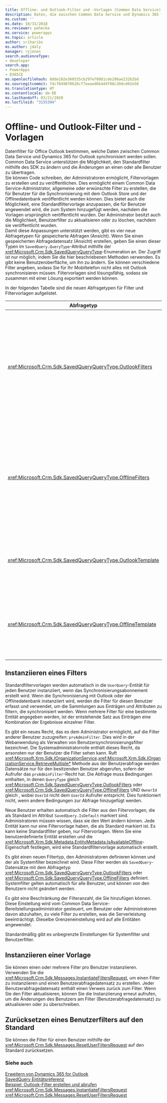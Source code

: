 ```yaml
---
title: Offline- und Outlook-Filter und -Vorlagen (Common Data Service) | Microsoft-Dokumentation
description: Daten, die zwischen Common Data Service und Dynamics 365 for Outlook synchronisiert werden sollen, werden durch Datenfilter für Outlook festgelegt
ms.custom: ''
ms.date: 10/31/2018
ms.reviewer: pehecke
ms.service: powerapps
ms.topic: article
author: sriharibs
ms.author: jdaly
manager: ryjones
search.audienceType:
- developer
search.app:
- PowerApps
- D365CE
ms.openlocfilehash: 8dde102e360535cb297e70881cde206ae232b2bd
ms.sourcegitcommit: f4cf849070628cf7eeaed6b4d4f08c20dcd02e58
ms.translationtype: HT
ms.contentlocale: de-DE
ms.lasthandoff: 03/21/2020
ms.locfileid: "3155394"
---
```

# <a name="offline-and-outlook-filters-and-templates"></a>Offline- und Outlook-Filter und -Vorlagen

Datenfilter für Office Outlook bestimmen, welche Daten zwischen Common Data Service und Dynamics 365 for Outlook synchronisiert werden sollen. Common Data Service unterstützen die Möglichkeit, den Standardfilter mithilfe des SDK zu ändern und die Änderungen an einen oder alle Benutzer zu übertragen.  
Sie können Code schreiben, der Administratoren ermöglicht, Filtervorlagen zu erstellen und zu veröffentlichen. Dies ermöglicht einem Common Data Service-Administrator, allgemeine oder erwünschte Filter zu erstellen, die für Benutzer für die Synchronisierung mit dem Outlook Store und der Offlinedatenbank veröffentlicht werden können. Dies bietet auch die Möglichkeit, eine Standardfiltervorlage anzupassen, die für Benutzer angewendet wird, die zum System hinzugefügt werden, nachdem die Vorlagen ursprünglich veröffentlicht wurden. Der Administrator besitzt auch die Möglichkeit, Benutzerfilter zu aktualisieren oder zu löschen, nachdem sie veröffentlicht wurden.  
Damit diese Anpassungen unterstützt werden, gibt es vier neue Abfragetypen für gespeicherte Abfragen (Ansicht). Wenn Sie einen gespeicherten Abfragedatensatz (Ansicht) erstellen, geben Sie einen dieser Typen im `SavedQuery.QueryType`-Attribut mithilfe der <xref:Microsoft.Crm.Sdk.SavedQueryQueryType>-Enumeration an. Der Zugriff ist nur möglich, indem Sie die hier beschriebenen Methoden verwenden. Es gibt keine Benutzeroberfläche, um ihn zu ändern. Sie können verschiedene Filter angeben, sodass Sie für Ihr Mobiltelefon nicht alles mit Outlook synchronisieren müssen. Filtervorlagen sind lösungsfähig, sodass sie zusammen mit einer Lösung exportiert werden können.  
  
 In der folgenden Tabelle sind die neuen Abfragetypen für Filter und Filtervorlagen aufgelistet.  
  
|Abfragetyp|Beschreibung|  
|----------------|-----------------|  
|<xref:Microsoft.Crm.Sdk.SavedQueryQueryType.OutlookFilters>|Definiert eine Teilmenge einer Entität, die mit Dynamics 365 for Outlook synchronisiert wird. Die Teilmenge von Daten, die mithilfe dieser Filter definiert werden, werden für Outlook-Ordner, zum Beispiel Kontakte, Kalender usw., synchronisiert.|  
|<xref:Microsoft.Crm.Sdk.SavedQueryQueryType.OfflineFilters>|Definiert eine Teilmenge einer Entität, die mit Dynamics 365 for Microsoft Office Outlook mit Offlinezugriff synchronisiert wird. Die Teilmenge von Daten, die mithilfe dieser Filter definiert werden, werden mit der Offlinedatenbank synchronisiert.|  
|<xref:Microsoft.Crm.Sdk.SavedQueryQueryType.OutlookTemplate>|Definiert eine Filtervorlage, die auf neue Benutzer für die Synchronisierung mit Dynamics 365 for Outlook angewendet wird.|  
|<xref:Microsoft.Crm.Sdk.SavedQueryQueryType.OfflineTemplate>|Definiert eine Filtervorlage, die auf neue Benutzer für die Synchronisierung mit Dynamics 365 for Microsoft Office Outlook mit Offlinezugriff angewendet wird.|  
  
## <a name="instantiate-a-filter"></a>Instanziieren eines Filters

Standardfiltervorlagen werden automatisch in die `UserQuery`-Entität für jeden Benutzer instanziiert, wenn das Synchronisierungsabonnement erstellt wird. Wenn die Synchronisierung mit Outlook oder der Offlinedatenbank instanziiert wird, werden die Filter für diesen Benutzer erfasst und verwendet, um die Sammlungen aus Einträgen und Attributen zu filtern, die synchronisiert werden. Wenn mehrere Filter für eine bestimmte Entität angegeben werden, ist der entstehende Satz aus Einträgen eine Kombination der Ergebnisse einzelner Filter.  

Es gibt ein neues Recht, das es dem Administrator ermöglicht, auf die Filter anderer Benutzer zuzugreifen: `prvAdminFilter`. Dies wird in der Webanwendung als Verwalten von Benutzersynchronisierungsfilter bezeichnet. Die Systemadministratorrolle enthält dieses Recht, da ansonsten nur der Benutzer die Filter sehen kann. Ruft <xref:Microsoft.Xrm.Sdk.IOrganizationService>.<xref:Microsoft.Xrm.Sdk.IOrganizationService.RetrieveMultiple*> Methode aus der Benutzerabfrage werden Datensätze nur für den besitzenden Benutzer abgerufen, sofern der Aufrufer das `prvAdminFilter`-Recht hat. Die Abfrage muss Bedingungen enthalten, in denen `QueryType` gleich <xref:Microsoft.Crm.Sdk.SavedQueryQueryType.OutlookFilters> oder <xref:Microsoft.Crm.Sdk.SavedQueryQueryType.OfflineFilters> UND `OwnerId` gleich , wobei `UserId` nicht dem `UserId` Aufrufer entspricht. Dies funktioniert nicht, wenn andere Bedingungen zur Abfrage hinzugefügt werden.  

Neue Benutzer erhalten automatisch die Filter aus den Filtervorlagen, die als Standard im Attribut `SavedQuery.IsDefault` markiert sind. Administratoren müssen wissen, dass sie den Wert ändern können. Jede Entität kann nur eine Filtervorlage haben, die als Standard markiert ist. Es kann keine Standardfilter geben, nur Filtervorlagen. Wenn Sie eine benutzerdefinierte Entität erstellen und die <xref:Microsoft.Xrm.Sdk.Metadata.EntityMetadata.IsAvailableOffline>-Eigenschaft festlegen, wird eine Standardfiltervorlage automatisch erstellt.  

Es gibt einen neuen Filtertyp, den Administratoren definieren können und der als Systemfilter bezeichnet wird. Diese Filter werden als `SavedQuery`-Datensätze mit dem Abfragetyp <xref:Microsoft.Crm.Sdk.SavedQueryQueryType.OutlookFilters> oder <xref:Microsoft.Crm.Sdk.SavedQueryQueryType.OfflineFilters> definiert. Systemfilter gelten automatisch für alle Benutzer, und können von den Benutzern nicht geändert werden.  

Es gibt eine Beschränkung der Filteranzahl, die Sie hinzufügen können. Diese Einstellung wird vom Common Data Service-Bereitstellungsadministrator gesteuert, um Benutzer oder Administratoren davon abzuhalten, zu viele Filter zu erstellen, was die Serverleistung beeinträchtigt. Dieselbe Grenzeneinstellung wird auf alle Entitäten angewendet.  

Standardmäßig gibt es unbegrenzte Einstellungen für Systemfilter und Benutzerfilter.  

## <a name="instantiate-a-template"></a>Instanziieren einer Vorlage

Sie können einen oder mehrere Filter pro Benutzer instanziieren. Verwenden Sie die <xref:Microsoft.Crm.Sdk.Messages.InstantiateFiltersRequest>, um einen Filter zu instanziieren und einen Benutzerabfragedatensatz zu erstellen. Jeder Benutzerabfragedatensatz enthält einen Verweis zurück zum Filter. Wenn Sie den Filter aktualisieren, können Sie die Instanziierung erneut aufrufen, um die Änderungen des Benutzers am Filter (Benutzerabfragedatensatz) zu aktualisieren oder zu überschreiben.  
  
## <a name="reset-a-users-filters-to-the-default"></a>Zurücksetzen eines Benutzerfilters auf den Standard

Sie können die Filter für einen Benutzer mithilfe der <xref:Microsoft.Crm.Sdk.Messages.ResetUserFiltersRequest> auf den Standard zurücksetzen.  
  
### <a name="see-also"></a>Siehe auch

[Erweitern von Dynamics 365 for Outlook](extend-dynamics-365-outlook.md)<br />
[SavedQuery Entitätsreferenz](../reference/entities/savedquery.md)<br />
[Beispiel: Outlook-Filter erstellen und abrufen](sample-create-retrieve-outlook-filters.md)<br /> 
<xref:Microsoft.Crm.Sdk.Messages.InstantiateFiltersRequest><br />
<xref:Microsoft.Crm.Sdk.Messages.ResetUserFiltersRequest>
